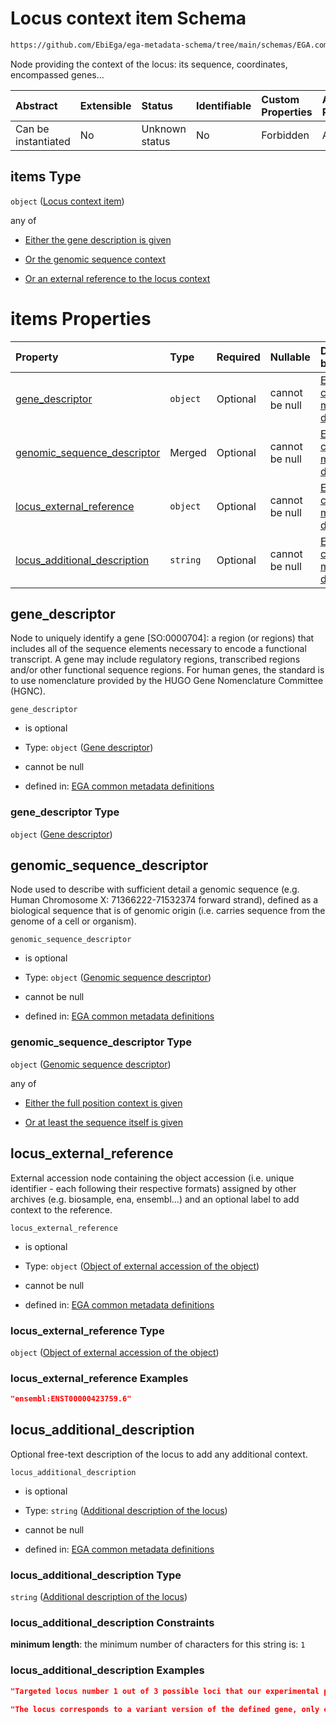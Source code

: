 # Locus context item Schema

```txt
https://github.com/EbiEga/ega-metadata-schema/tree/main/schemas/EGA.common-definitions.json#/definitions/locus_identifier/properties/loci_descriptor/items
```

Node providing the context of the locus: its sequence, coordinates, encompassed genes...

| Abstract            | Extensible | Status         | Identifiable | Custom Properties | Additional Properties | Access Restrictions | Defined In                                                                                           |
| :------------------ | :--------- | :------------- | :----------- | :---------------- | :-------------------- | :------------------ | :--------------------------------------------------------------------------------------------------- |
| Can be instantiated | No         | Unknown status | No           | Forbidden         | Allowed               | none                | [EGA.common-definitions.json\*](../../../schemas/EGA.common-definitions.json "open original schema") |

## items Type

`object` ([Locus context item](ega-12-definitions-locus-identifier-properties-loci-context-array-locus-context-item.md))

any of

* [Either the gene description is given](ega-12-definitions-locus-identifier-properties-loci-context-array-locus-context-item-anyof-either-the-gene-description-is-given.md "check type definition")

* [Or the genomic sequence context](ega-12-definitions-locus-identifier-properties-loci-context-array-locus-context-item-anyof-or-the-genomic-sequence-context.md "check type definition")

* [Or an external reference to the locus context](ega-12-definitions-locus-identifier-properties-loci-context-array-locus-context-item-anyof-or-an-external-reference-to-the-locus-context.md "check type definition")

# items Properties

| Property                                                        | Type     | Required | Nullable       | Defined by                                                                                                                                                                                                                                                                                                                                                                     |
| :-------------------------------------------------------------- | :------- | :------- | :------------- | :----------------------------------------------------------------------------------------------------------------------------------------------------------------------------------------------------------------------------------------------------------------------------------------------------------------------------------------------------------------------------- |
| [gene\_descriptor](#gene_descriptor)                            | `object` | Optional | cannot be null | [EGA common metadata definitions](ega-12-definitions-gene-descriptor.md "https://github.com/EbiEga/ega-metadata-schema/tree/main/schemas/EGA.common-definitions.json#/definitions/locus_identifier/properties/loci_descriptor/items/properties/gene_descriptor")                                                                                                               |
| [genomic\_sequence\_descriptor](#genomic_sequence_descriptor)   | Merged   | Optional | cannot be null | [EGA common metadata definitions](ega-12-definitions-genomic-sequence-descriptor.md "https://github.com/EbiEga/ega-metadata-schema/tree/main/schemas/EGA.common-definitions.json#/definitions/locus_identifier/properties/loci_descriptor/items/properties/genomic_sequence_descriptor")                                                                                       |
| [locus\_external\_reference](#locus_external_reference)         | `object` | Optional | cannot be null | [EGA common metadata definitions](ega-12-definitions-object-of-external-accession-of-the-object.md "https://github.com/EbiEga/ega-metadata-schema/tree/main/schemas/EGA.common-definitions.json#/definitions/locus_identifier/properties/loci_descriptor/items/properties/locus_external_reference")                                                                           |
| [locus\_additional\_description](#locus_additional_description) | `string` | Optional | cannot be null | [EGA common metadata definitions](ega-12-definitions-locus-identifier-properties-loci-context-array-locus-context-item-properties-additional-description-of-the-locus.md "https://github.com/EbiEga/ega-metadata-schema/tree/main/schemas/EGA.common-definitions.json#/definitions/locus_identifier/properties/loci_descriptor/items/properties/locus_additional_description") |

## gene\_descriptor

Node to uniquely identify a gene \[SO:0000704]: a region (or regions) that includes all of the sequence elements necessary to encode a functional transcript. A gene may include regulatory regions, transcribed regions and/or other functional sequence regions. For human genes, the standard is to use nomenclature provided by the HUGO Gene Nomenclature Committee (HGNC).

`gene_descriptor`

* is optional

* Type: `object` ([Gene descriptor](ega-12-definitions-gene-descriptor.md))

* cannot be null

* defined in: [EGA common metadata definitions](ega-12-definitions-gene-descriptor.md "https://github.com/EbiEga/ega-metadata-schema/tree/main/schemas/EGA.common-definitions.json#/definitions/locus_identifier/properties/loci_descriptor/items/properties/gene_descriptor")

### gene\_descriptor Type

`object` ([Gene descriptor](ega-12-definitions-gene-descriptor.md))

## genomic\_sequence\_descriptor

Node used to describe with sufficient detail a genomic sequence (e.g. Human Chromosome X: 71366222-71532374 forward strand), defined as a biological sequence that is of genomic origin (i.e. carries sequence from the genome of a cell or organism).

`genomic_sequence_descriptor`

* is optional

* Type: `object` ([Genomic sequence descriptor](ega-12-definitions-genomic-sequence-descriptor.md))

* cannot be null

* defined in: [EGA common metadata definitions](ega-12-definitions-genomic-sequence-descriptor.md "https://github.com/EbiEga/ega-metadata-schema/tree/main/schemas/EGA.common-definitions.json#/definitions/locus_identifier/properties/loci_descriptor/items/properties/genomic_sequence_descriptor")

### genomic\_sequence\_descriptor Type

`object` ([Genomic sequence descriptor](ega-12-definitions-genomic-sequence-descriptor.md))

any of

* [Either the full position context is given](ega-12-definitions-genomic-sequence-descriptor-anyof-either-the-full-position-context-is-given.md "check type definition")

* [Or at least the sequence itself is given](ega-12-definitions-genomic-sequence-descriptor-anyof-or-at-least-the-sequence-itself-is-given.md "check type definition")

## locus\_external\_reference

External accession node containing the object accession (i.e. unique identifier -  each following their respective formats) assigned by other archives (e.g. biosample, ena, ensembl...) and an optional label to add context to the reference.

`locus_external_reference`

* is optional

* Type: `object` ([Object of external accession of the object](ega-12-definitions-object-of-external-accession-of-the-object.md))

* cannot be null

* defined in: [EGA common metadata definitions](ega-12-definitions-object-of-external-accession-of-the-object.md "https://github.com/EbiEga/ega-metadata-schema/tree/main/schemas/EGA.common-definitions.json#/definitions/locus_identifier/properties/loci_descriptor/items/properties/locus_external_reference")

### locus\_external\_reference Type

`object` ([Object of external accession of the object](ega-12-definitions-object-of-external-accession-of-the-object.md))

### locus\_external\_reference Examples

```json
"ensembl:ENST00000423759.6"
```

## locus\_additional\_description

Optional free-text description of the locus to add any additional context.

`locus_additional_description`

* is optional

* Type: `string` ([Additional description of the locus](ega-12-definitions-locus-identifier-properties-loci-context-array-locus-context-item-properties-additional-description-of-the-locus.md))

* cannot be null

* defined in: [EGA common metadata definitions](ega-12-definitions-locus-identifier-properties-loci-context-array-locus-context-item-properties-additional-description-of-the-locus.md "https://github.com/EbiEga/ega-metadata-schema/tree/main/schemas/EGA.common-definitions.json#/definitions/locus_identifier/properties/loci_descriptor/items/properties/locus_additional_description")

### locus\_additional\_description Type

`string` ([Additional description of the locus](ega-12-definitions-locus-identifier-properties-loci-context-array-locus-context-item-properties-additional-description-of-the-locus.md))

### locus\_additional\_description Constraints

**minimum length**: the minimum number of characters for this string is: `1`

### locus\_additional\_description Examples

```json
"Targeted locus number 1 out of 3 possible loci that our experimental procedure aimed at."
```

```json
"The locus corresponds to a variant version of the defined gene, only existing in patients with X disease."
```

